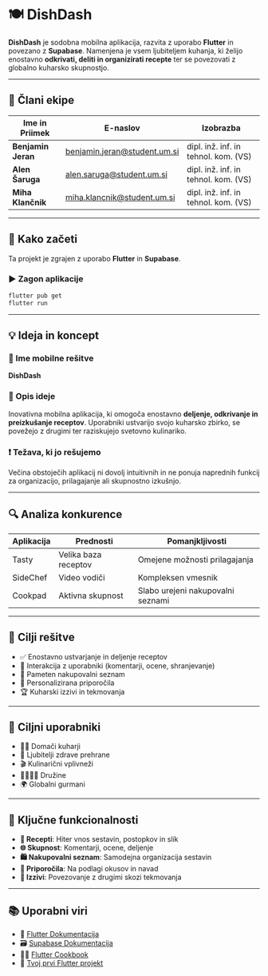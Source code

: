 # 🍽️ DishDash

**DishDash** je sodobna mobilna aplikacija, razvita z uporabo **Flutter** in povezano z **Supabase**. Namenjena je vsem ljubiteljem kuhanja, ki želijo enostavno **odkrivati, deliti in organizirati recepte** ter se povezovati z globalno kuharsko skupnostjo.

---

## 👥 Člani ekipe

| Ime in Priimek       | E-naslov                          | Izobrazba                              |
|----------------------|-----------------------------------|----------------------------------------|
| **Benjamin Jeran**   | benjamin.jeran@student.um.si      | dipl. inž. inf. in tehnol. kom. (VS)   |
| **Alen Šaruga**      | alen.saruga@student.um.si         | dipl. inž. inf. in tehnol. kom. (VS)   |
| **Miha Klančnik**    | miha.klancnik@student.um.si       | dipl. inž. inf. in tehnol. kom. (VS)   |

---

## 🚀 Kako začeti

Ta projekt je zgrajen z uporabo **Flutter** in **Supabase**.

### ▶️ Zagon aplikacije

```bash
flutter pub get
flutter run
```

---

## 💡 Ideja in koncept

### 📱 Ime mobilne rešitve
**DishDash**

### 🧠 Opis ideje
Inovativna mobilna aplikacija, ki omogoča enostavno **deljenje, odkrivanje in preizkušanje receptov**. Uporabniki ustvarijo svojo kuharsko zbirko, se povežejo z drugimi ter raziskujejo svetovno kulinariko.

### ❗ Težava, ki jo rešujemo
Večina obstoječih aplikacij ni dovolj intuitivnih in ne ponuja naprednih funkcij za organizacijo, prilagajanje ali skupnostno izkušnjo.

---

## 🔍 Analiza konkurence

| Aplikacija | Prednosti | Pomanjkljivosti |
|-----------|-----------|----------------|
| Tasty     | Velika baza receptov | Omejene možnosti prilagajanja |
| SideChef  | Video vodiči | Kompleksen vmesnik |
| Cookpad   | Aktivna skupnost | Slabo urejeni nakupovalni seznami |

---

## 🎯 Cilji rešitve

- ✅ Enostavno ustvarjanje in deljenje receptov
- 💬 Interakcija z uporabniki (komentarji, ocene, shranjevanje)
- 🛒 Pameten nakupovalni seznam
- 🧠 Personalizirana priporočila
- 🏆 Kuharski izzivi in tekmovanja

---

## 👤 Ciljni uporabniki

- 👩‍🍳 Domači kuharji
- 🥗 Ljubitelji zdrave prehrane
- 🎬 Kulinarični vplivneži
- 👨‍👩‍👧‍👦 Družine
- 🌍 Globalni gurmani

---

## 🧩 Ključne funkcionalnosti

- **🍲 Recepti**: Hiter vnos sestavin, postopkov in slik
- **🌐 Skupnost**: Komentarji, ocene, deljenje
- **🛍️ Nakupovalni seznam**: Samodejna organizacija sestavin
- **🤖 Priporočila**: Na podlagi okusov in navad
- **🏁 Izzivi**: Povezovanje z drugimi skozi tekmovanja

---

## 📚 Uporabni viri

- 📘 [Flutter Dokumentacija](https://docs.flutter.dev/)
- 🗃️ [Supabase Dokumentacija](https://supabase.com/docs)
- 🧑‍🍳 [Flutter Cookbook](https://docs.flutter.dev/cookbook)
- 🚀 [Tvoj prvi Flutter projekt](https://docs.flutter.dev/get-started/codelab)